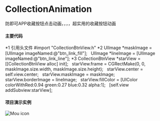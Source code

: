 # CollectionAnimation
防即可APP收藏按钮点击动画，，，，超实用的收藏按钮动画

#### 主要代码

*1 引用头文件 #import "CollectionBtnView.h"
*2 UIImage *maskImage = [UIImage imageNamed:@"btn_link_fill"];
   UIImage *lineImage = [UIImage imageNamed:@"btn_link_line"];
*3 CollectionBtnView *starView = [[CollectionBtnView alloc] init];
   starView.frame = CGRectMake(0, 0, maskImage.size.width, maskImage.size.height);
   starView.center = self.view.center;
   starView.maskImage = maskImage;
   starView.borderImage = lineImage;
   starView.fillColor = [UIColor colorWithRed:0.94 green:0.27 blue:0.32 alpha:1];
   [self.view addSubview:starView];

#### 项目演示实例

![Mou icon](https://github.com/daniulaolu/CollectionAnimation/blob/master/CollectionAnimation/animationinStance.gif)
